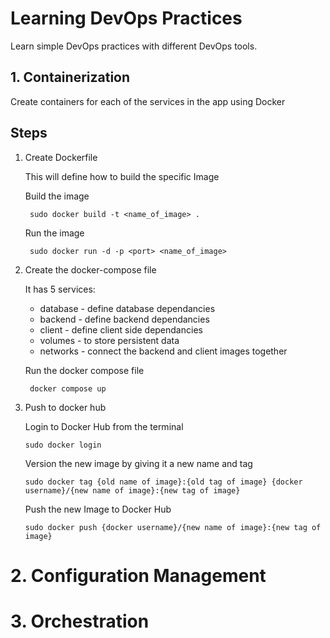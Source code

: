 # Learning DevOps Practices

Learn simple DevOps practices with different DevOps tools.


## 1. Containerization

 Create containers for each of the services in the app using Docker
 ## Steps
 1. Create Dockerfile

	This will define how to build the specific Image

    Build the image
    ```
     sudo docker build -t <name_of_image> .
     ```
    Run the image
    ```
     sudo docker run -d -p <port> <name_of_image>
     ```
        


 2. Create the docker-compose file
     
     It has 5 services: 
    * database - define database dependancies
    * backend - define backend dependancies
    * client - define client side dependancies
    * volumes - to store persistent data
    * networks - connect the backend and client images together
    
    Run the docker compose file
    ```
     docker compose up
     ```

 3. Push to docker hub

    Login to Docker Hub from the terminal
      ```
      sudo docker login
      ```
    Version the new image by giving it a new name and tag
   
      ```
      sudo docker tag {old name of image}:{old tag of image} {docker username}/{new name of image}:{new tag of image}
      ```
    Push the new Image  to Docker Hub
   
      ```
      sudo docker push {docker username}/{new name of image}:{new tag of image}
      ```

# 2. Configuration Management

# 3. Orchestration